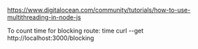 https://www.digitalocean.com/community/tutorials/how-to-use-multithreading-in-node-js




To count time for blocking route:
time curl --get http://localhost:3000/blocking